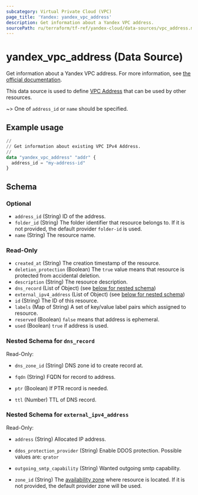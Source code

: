 ```yaml
---
subcategory: Virtual Private Cloud (VPC)
page_title: 'Yandex: yandex_vpc_address'
description: Get information about a Yandex VPC address.
sourcePath: ru/terraform/tf-ref/yandex-cloud/data-sources/vpc_address.md
---
```


# yandex_vpc_address (Data Source)

Get information about a Yandex VPC address. For more information, see [the official documentation](https://yandex.cloud/docs/vpc/concepts/address).

This data source is used to define [VPC Address](https://yandex.cloud/docs/vpc/concepts/address) that can be used by other resources.

~> One of `address_id` or `name` should be specified.

## Example usage

```terraform
//
// Get information about existing VPC IPv4 Address.
//
data "yandex_vpc_address" "addr" {
  address_id = "my-address-id"
}
```

<!-- schema generated by tfplugindocs -->
## Schema

### Optional

- `address_id` (String) ID of the address.
- `folder_id` (String) The folder identifier that resource belongs to. If it is not provided, the default provider `folder-id` is used.
- `name` (String) The resource name.

### Read-Only

- `created_at` (String) The creation timestamp of the resource.
- `deletion_protection` (Boolean) The `true` value means that resource is protected from accidental deletion.
- `description` (String) The resource description.
- `dns_record` (List of Object) (see [below for nested schema](#nestedatt--dns_record))
- `external_ipv4_address` (List of Object) (see [below for nested schema](#nestedatt--external_ipv4_address))
- `id` (String) The ID of this resource.
- `labels` (Map of String) A set of key/value label pairs which assigned to resource.
- `reserved` (Boolean) `false` means that address is ephemeral.
- `used` (Boolean) `true` if address is used.

<a id="nestedatt--dns_record"></a>
### Nested Schema for `dns_record`

Read-Only:

- `dns_zone_id` (String) DNS zone id to create record at.

- `fqdn` (String) FQDN for record to address.

- `ptr` (Boolean) If PTR record is needed.

- `ttl` (Number) TTL of DNS record.



<a id="nestedatt--external_ipv4_address"></a>
### Nested Schema for `external_ipv4_address`

Read-Only:

- `address` (String) Allocated IP address.

- `ddos_protection_provider` (String) Enable DDOS protection. Possible values are: `qrator`

- `outgoing_smtp_capability` (String) Wanted outgoing smtp capability.

- `zone_id` (String) The [availability zone](https://yandex.cloud/docs/overview/concepts/geo-scope) where resource is located. If it is not provided, the default provider zone will be used.

